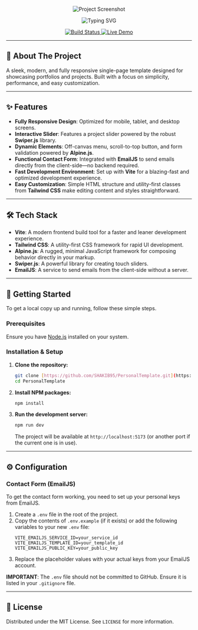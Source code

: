 <p align="center">
  <img src="public/images/screenshot.png" alt="Project Screenshot"/>
</p>

<p align="center">
  <img src="https://readme-typing-svg.herokuapp.com?font=Fira%20Code&size=24&pause=1000&color=3CB371&center=true&vCenter=true&width=550&lines=Personal+Portfolio+Template;Built+with+Vite+%26+Tailwind+CSS" alt="Typing SVG"/>
</p>

<p align="center">
  <a href="https://github.com/SHAKIB95/PersonalTemplate/actions/workflows/main.yml">
    <img src="https://img.shields.io/github/actions/workflow/status/SHAKIB95/PersonalTemplate/main.yml?branch=main&style=for-the-badge" alt="Build Status"/>
  </a>
  <a href="https://personal-template-fawn.vercel.app">
    <img src="https://img.shields.io/badge/Demo-Live-blue?style=for-the-badge" alt="Live Demo"/>
  </a>
</p>

---

## 📌 About The Project

A sleek, modern, and fully responsive single-page template designed for showcasing portfolios and projects. Built with a focus on simplicity, performance, and easy customization.

---

## ✨ Features

- **Fully Responsive Design**: Optimized for mobile, tablet, and desktop screens.
- **Interactive Slider**: Features a project slider powered by the robust **Swiper.js** library.
- **Dynamic Elements**: Off-canvas menu, scroll-to-top button, and form validation powered by **Alpine.js**.
- **Functional Contact Form**: Integrated with **EmailJS** to send emails directly from the client-side—no backend required.
- **Fast Development Environment**: Set up with **Vite** for a blazing-fast and optimized development experience.
- **Easy Customization**: Simple HTML structure and utility-first classes from **Tailwind CSS** make editing content and styles straightforward.

---

## 🛠️ Tech Stack

- **Vite**: A modern frontend build tool for a faster and leaner development experience.
- **Tailwind CSS**: A utility-first CSS framework for rapid UI development.
- **Alpine.js**: A rugged, minimal JavaScript framework for composing behavior directly in your markup.
- **Swiper.js**: A powerful library for creating touch sliders.
- **EmailJS**: A service to send emails from the client-side without a server.

---

## 🚀 Getting Started

To get a local copy up and running, follow these simple steps.

### Prerequisites
Ensure you have [Node.js](https://nodejs.org/) installed on your system.

### Installation & Setup

1.  **Clone the repository:**
    ```bash
    git clone [https://github.com/SHAKIB95/PersonalTemplate.git](https://github.com/SHAKIB95/PersonalTemplate.git)
    cd PersonalTemplate
    ```
2.  **Install NPM packages:**
    ```bash
    npm install
    ```
3.  **Run the development server:**
    ```bash
    npm run dev
    ```
    The project will be available at `http://localhost:5173` (or another port if the current one is in use).

---

## ⚙️ Configuration

### Contact Form (EmailJS)

To get the contact form working, you need to set up your personal keys from EmailJS.

1.  Create a `.env` file in the root of the project.
2.  Copy the contents of `.env.example` (if it exists) or add the following variables to your new `.env` file:
    ```env
    VITE_EMAILJS_SERVICE_ID=your_service_id
    VITE_EMAILJS_TEMPLATE_ID=your_template_id
    VITE_EMAILJS_PUBLIC_KEY=your_public_key
    ```
3.  Replace the placeholder values with your actual keys from your EmailJS account.

**IMPORTANT**: The `.env` file should not be committed to GitHub. Ensure it is listed in your `.gitignore` file.

---

## 📄 License

Distributed under the MIT License. See `LICENSE` for more information.

